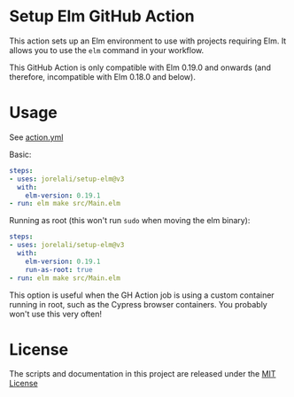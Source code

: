# Setup Elm GitHub Action

This action sets up an Elm environment to use with projects requiring Elm. It allows you to use the `elm` command in your workflow.

This GitHub Action is only compatible with Elm 0.19.0 and onwards (and therefore, incompatible with Elm 0.18.0 and below).

# Usage

See [action.yml](action.yml)

Basic:

```yaml
steps:
- uses: jorelali/setup-elm@v3
  with:
    elm-version: 0.19.1
- run: elm make src/Main.elm
```

Running as root (this won't run `sudo` when moving the elm binary):

```yaml
steps:
- uses: jorelali/setup-elm@v3
  with:
    elm-version: 0.19.1
    run-as-root: true
- run: elm make src/Main.elm
```

This option is useful when the GH Action job is using a custom container running in root, such as the Cypress browser containers. You probably won't use this very often!

# License

The scripts and documentation in this project are released under the [MIT License](LICENSE)
